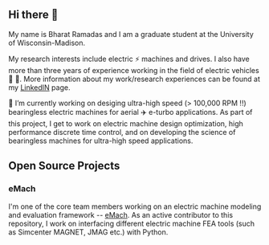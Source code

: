 ## Hi there 👋
My name is Bharat Ramadas and I am a graduate student at the University of Wisconsin-Madison. 

My research interests include electric :zap: machines and drives. I also have more than three years of experience working in the field of electric vehicles :electric_plug: :car:. 
More information about my work/research experiences can be found at my [LinkedIN](https://www.linkedin.com/in/bharat-ramadas) page.

🔭 I’m currently working on desiging ultra-high speed (> 100,000 RPM !!) bearingless electric machines for aerial :airplane: e-turbo applications. As part of this project, I get
to work on electric machine design optimization, high performance discrete time control, and on developing the science of bearingless machines for ultra-high speed applications.

## Open Source Projects
### eMach
I'm one of the core team members working on an electric machine modeling and evaluation framework -- [eMach](https://github.com/Severson-Group/eMach). As an active contributor to
this repository, I work on interfacing different electric machine FEA tools (such as Simcenter MAGNET, JMAG etc.) with Python.
